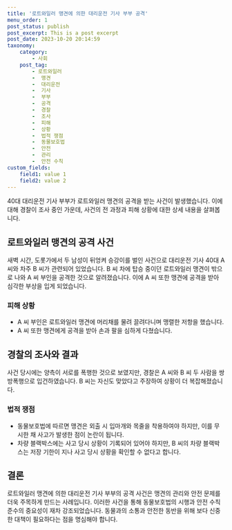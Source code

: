 ```yaml
---
title: '로트와일러 맹견에 의한 대리운전 기사 부부 공격'
menu_order: 1
post_status: publish
post_excerpt: This is a post excerpt
post_date: 2023-10-20 20:14:59
taxonomy:
    category:
        - 사회
    post_tag:
        - 로트와일러
        -  맹견
        -  대리운전
        -  기사
        -  부부
        -  공격
        -  경찰
        -  조사
        -  피해
        -  상황
        -  법적 쟁점
        -  동물보호법
        -  안전
        -  관리
        -  안전 수칙
custom_fields:
    field1: value 1
    field2: value 2
---
```



40대 대리운전 기사 부부가 로트와일러 맹견의 공격을 받는 사건이 발생했습니다. 이에 대해 경찰이 조사 중인 가운데, 사건의 전 과정과 피해 상황에 대한 상세 내용을 살펴봅니다.

## 로트와일러 맹견의 공격 사건
새벽 시간, 도롯가에서 두 남성이 뒤엉켜 승강이를 벌인 사건으로 대리운전 기사 40대 A 씨와 차주 B 씨가 관련되어 있었습니다. B 씨 차에 탑승 중이던 로트와일러 맹견이 밖으로 나와 A 씨 부인을 공격한 것으로 알려졌습니다. 이에 A 씨 또한 맹견에 공격을 받아 심각한 부상을 입게 되었습니다.

### 피해 상황
- A 씨 부인은 로트와일러 맹견에 머리채를 물려 끌려다니며 맹렬한 저항을 했습니다.
- A 씨 또한 맹견에게 공격을 받아 손과 팔을 심하게 다쳤습니다.

## 경찰의 조사와 결과
사건 당시에는 양측이 서로를 폭행한 것으로 보였지만, 경찰은 A 씨와 B 씨 두 사람을 쌍방폭행으로 입건하였습니다. B 씨는 자신도 맞았다고 주장하여 상황이 더 복잡해졌습니다.

### 법적 쟁점
- 동물보호법에 따르면 맹견은 외출 시 입마개와 목줄을 착용하여야 하지만, 이를 무시한 채 사고가 발생한 점이 논란이 됩니다.
- 차량 블랙박스에는 사고 당시 상황이 기록되어 있어야 하지만, B 씨의 차량 블랙박스는 저장 기한이 지나 사고 당시 상황을 확인할 수 없다고 합니다.

## 결론
로트와일러 맹견에 의한 대리운전 기사 부부의 공격 사건은 맹견의 관리와 안전 문제를 더욱 주목하게 만드는 사례입니다. 이러한 사건을 통해 동물보호법의 시행과 안전 수칙 준수의 중요성이 재차 강조되었습니다. 동물과의 소통과 안전한 동반을 위해 보다 신중한 대책이 필요하다는 점을 명심해야 합니다.
